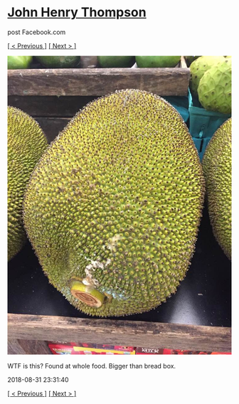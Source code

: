 # [John Henry Thompson](../README.md)
post Facebook.com

[[ < Previous ]](2018-09-03-1.md) [[ Next > ]](2018-08-31-2.md)

[![](../media/2018-08-31/Timeline-Photos-WTF-is-this-Found-at-whole-food-Bigger-than-brea.jpg)](../README.md)

WTF is this? Found at whole food. Bigger than bread box.

2018-08-31 23:31:40

[[ < Previous ]](2018-09-03-1.md) [[ Next > ]](2018-08-31-2.md)